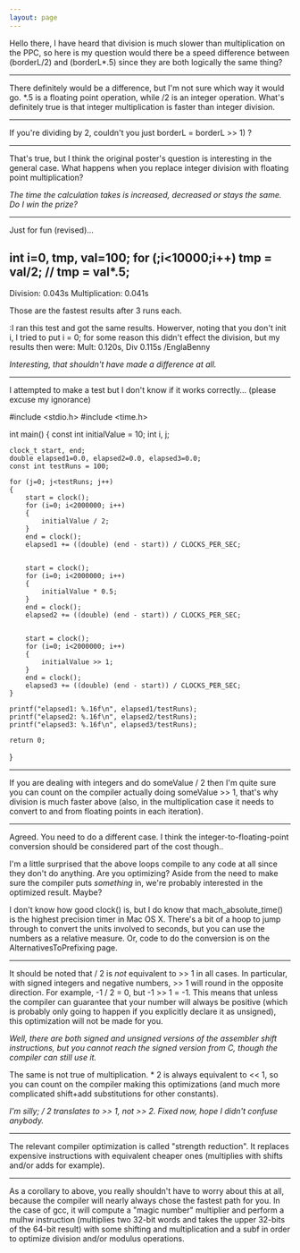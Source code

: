 ```yaml
---
layout: page
---
```


Hello there, I have heard that division is much slower than multiplication on the PPC, so here is my question would there be a speed difference between (borderL/2) and (borderL*.5) since they are both logically the same thing?

----

There definitely would be a difference, but I'm not sure which way it would go.  *.5 is a floating point operation, while /2 is an integer operation.  What's definitely true is that integer multiplication is faster than integer division.

----

If you're dividing by 2, couldn't you just borderL = borderL >> 1) ?

----

That's true, but I think the original poster's question is interesting in the general case.  What happens when you replace integer division with floating point multiplication?

*The time the calculation takes is increased, decreased or stays the same. Do I win the prize?*

----

Just for fun (revised)...
    
int i=0, tmp, val=100;
for (;i<10000;i++) tmp = val/2; // tmp = val*.5;
-------------
Division: 0.043s
Multiplication: 0.041s


Those are the fastest results after 3 runs each.

:I ran this test and got the same results. Howerver, noting that you don't init i, I tried to put i = 0; for some reason this didn't effect the division, but my results then were: Mult: 0.120s, Div 0.115s /EnglaBenny

*Interesting, that shouldn't have made a difference at all.*

----

I attempted to make a test but I don't know if it works correctly... (please excuse my ignorance)
    
#include <stdio.h>
#include <time.h>

int main()
{
	const int initialValue = 10;
	int i, j;

	clock_t start, end;
	double elapsed1=0.0, elapsed2=0.0, elapsed3=0.0;
	const int testRuns = 100;
	
	for (j=0; j<testRuns; j++)
	{
		start = clock();
		for (i=0; i<2000000; i++)
		{
			initialValue / 2;
		}
		end = clock();
		elapsed1 += ((double) (end - start)) / CLOCKS_PER_SEC;
	
	
		start = clock();
		for (i=0; i<2000000; i++)
		{
			initialValue * 0.5;
		}
		end = clock();
		elapsed2 += ((double) (end - start)) / CLOCKS_PER_SEC;

	
		start = clock();
		for (i=0; i<2000000; i++)
		{
			initialValue >> 1;
		}
		end = clock();
		elapsed3 += ((double) (end - start)) / CLOCKS_PER_SEC;
	}
	
	printf("elapsed1: %.16f\n", elapsed1/testRuns);
	printf("elapsed2: %.16f\n", elapsed2/testRuns);
	printf("elapsed3: %.16f\n", elapsed3/testRuns);
	
	return 0;
}


----

If you are dealing with integers and do     someValue / 2 then I'm quite sure you can count on the compiler actually doing     someValue >> 1, that's why division is much faster above (also, in the multiplication case it needs to convert to and from floating points in each iteration).

----

Agreed.  You need to do a different case.  I think the integer-to-floating-point conversion should be considered part of the cost though..

I'm a little surprised that the above loops compile to any code at all since they don't do anything.  Are you optimizing?  Aside from the need to make sure the compiler puts *something* in, we're probably interested in the optimized result.  Maybe?

I don't know how good clock() is, but I do know that mach_absolute_time() is the highest precision timer in Mac OS X.  There's a bit of a hoop to jump through to convert the units involved to seconds, but you can use the numbers as a relative measure.  Or, code to do the conversion is on the AlternativesToPrefixing page.

----

It should be noted that / 2 is *not* equivalent to >> 1 in all cases. In particular, with signed integers and negative numbers, >> 1 will round in the opposite direction. For example, -1 / 2 = 0, but -1 >> 1 = -1. This means that unless the compiler can guarantee that your number will always be positive (which is probably only going to happen if you explicitly declare it as unsigned), this optimization will not be made for you.

*Well, there are both signed and unsigned versions of the assembler shift instructions, but you cannot reach the signed version from C, though the compiler can still use it.*

The same is not true of multiplication. * 2 is always equivalent to << 1, so you can count on the compiler making this optimizations (and much more complicated shift+add substitutions for other constants).

*I'm silly; / 2 translates to >> 1, not >> 2. Fixed now, hope I didn't confuse anybody.*

----

The relevant compiler optimization is called "strength reduction". It replaces expensive instructions with equivalent cheaper ones (multiplies with shifts and/or adds for example).

----

As a corollary to above, you really shouldn't have to worry about this at all, because the compiler will nearly always chose the fastest path for you.  In the case of gcc, it will compute a "magic number" multiplier and perform a mulhw instruction (multiplies two 32-bit words and takes the upper 32-bits of the 64-bit result) with some shifting and multiplication and a subf in order to optimize division and/or modulus operations.

